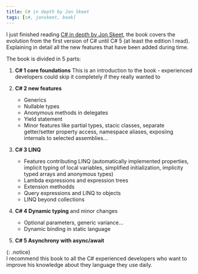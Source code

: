 ```yaml
---
title: C# in depth by Jon Skeet
tags: [c#, jonskeet, book]
---
```


I just finished reading [C# in depth by Jon Skeet](http://www.amazon.com/Depth-3rd-Edition-Jon-Skeet/dp/161729134X), the book covers the evolution from the first version of C# until C# 5 (at least the edition I read). Explaining in detail all the new features that have been added during time.

The book is divided in 5 parts:

1. **C# 1 core foundations** This is an introduction to the book - experienced developers could skip it completely if they really wanted to

2. **C# 2 new features**
	* Generics
	* Nullable types
	* Anonymous methods in delegates
	* Yield statement
	* Minor features like partial types, stacic classes, separate getter/setter property access, namespace aliases, exposiing internals to selected assemblies...  

3. **C# 3 LINQ**
	* Features contributing LINQ (automatically implemented properties, implicit typing of local variables, simplified initialization, implicity typed arrays and anonymous types)
	* Lambda expressions and expression trees
	* Extension methodds
	* Query expressions and LINQ to objects
	* LINQ beyond collections  

4. **C# 4 Dynamic typing** and minor changes
	* Optional parameters, generic variance...
	* Dynamic binding in static language  

5. **C# 5 Asynchrony with async/await**

{: .notice}  
I recommend this book to all the C# experienced developers who want to improve his knowledge about they language they use daily.